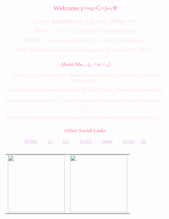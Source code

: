 <div align=center style="color: #FFDEEE; font-family: consolas;">


<h2 align=center style="color: #FFA3B4">Welcome (=•ω＜=)⌒☆</h2>

<p>
LANG : &nbsp; 𝗘𝗻𝗴𝗹𝗶𝘀𝗵(6/10) / 中文(10/10) / 日本語(1/100)
  
MAJOR : &nbsp; VR / C# / UnityEngine / Game Development

MINOR : &nbsp; Python / Front-End Web / C++ / Linux / Tech Industries  

REP : &nbsp; Tech Otaku / Cutie Lover / Photography / PC Gamer / ACG / INFP-T
</p>


<h3 align=center style="color: #FFA3B4">About Me... (。・ω・。)</h3>

<p>
Hi there, u can call me <i><b><name>Lave</name></b></i> or <i><b><name>Meowu</name></b></i> ( pronounce like a meow plus a U in word Ukraine I guess? )
  
I suffered, been hated, loved, been loved. I'm in love. Many different phases shaped me.

Depression, happyness, love ... each of the emotions occupied me in my different ages ＞︿＜

Shaped me a empthetic, kind, cute person. Feel free to make friends with me then (´▽｀)
</p>

<h3 style="color: #FFA3B4">Other Social Links</h3>

<div >
  <a align=center href="https://sacilave.github.io/" style="color: #E7B9ED">HOME</a>&emsp;&emsp;
  <a align=center href="https://t.me/Sacilave" style="color: #E7B9ED">TG</a>&emsp;&emsp;
  <a align=center href="https://discord.com/users/711912036950474862" style="color: #E7B9ED">DC</a>&emsp;&emsp;
  <a align=center href="https://www.twitch.tv/sacilave" style="color: #E7B9ED">Twitch</a>&emsp;&emsp;
  <a align=center href="https://steamcommunity.com/id/sacilave/" style="color: #E7B9ED">Steam</a>&emsp;&emsp;
  <a align=center href="https://www.google.com.hk/search?q=Ask+me+%28+%E2%97%A1%E2%80%BF%E2%97%A1%29" style="color: #E7B9ED">Twitter</a>&emsp;
  <a align=center href="https://www.facebook.com/sacilave.black/" style="color: #E7B9ED">FB</a>
</div>&emsp;&emsp;

<table align=center><tr>
<td><a align="center" href="https://sacilave.github.io/"> <img height="180" src="https://github-readme-stats-git-master-sacilaves-projects.vercel.app/api?username=sacilave&show_icons=true&theme=radical" /> </div>
</td>
<td><a align="center" href="https://sacilave.github.io/"> <img height="180" src="https://github-readme-stats-git-master-sacilaves-projects.vercel.app/api/top-langs/?username=sacilave&layout=compact&theme=radical" /> </div></td>
</tr></table>

</div>
